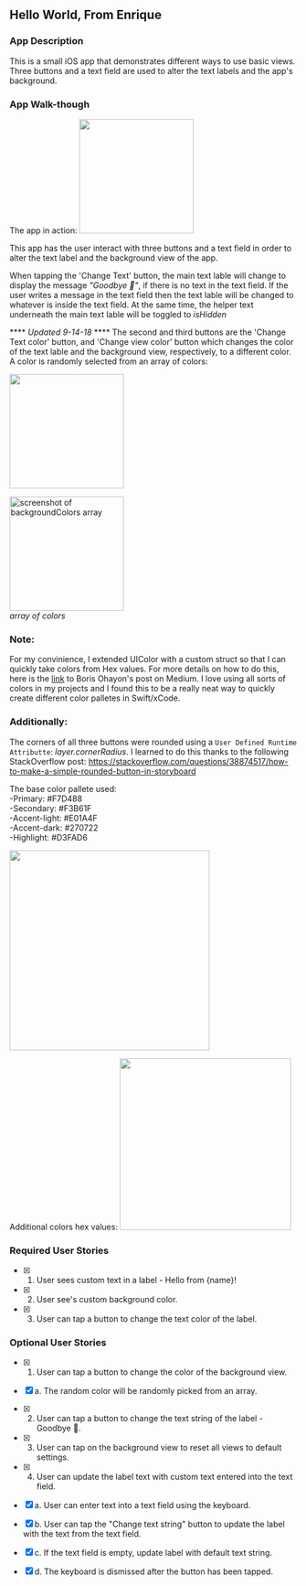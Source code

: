 ## Hello World, From Enrique

### App Description
This is a small iOS app that demonstrates different ways to use basic views. Three buttons and a text field are used to alter the text labels and the app's background. 

### App Walk-though
The app in action: 
<img src="http://g.recordit.co/s9KU87WmcD.gif" width=200><br>

This app has the user interact with three buttons and a text field in order to alter the text label and the background view of the app. 

When tapping the 'Change Text' button, the main text lable will change to display the message *"Goodbye 👋"*, if there is no text in the text field. If the user writes a message in the text field then the text lable will be changed to whatever is inside the text field. At the same time, the helper text underneath the main text lable will be toggled to *isHidden*

**** *Updated* *9-14-18* ****
The second and third buttons are the 'Change Text color' button,  and 'Change view color' button which  changes the color of the text lable and the background view, respectively, to a different color. A color is randomly selected from an array of colors: 

<img src="http://g.recordit.co/dEhzJAXrLC.gif" width=200><br>

<img src="https://imgur.com/Hx4vGTu" alt="screenshot of backgroundColors array" width=200><br>
*array of colors*

### Note: 
For my convinience, I extended UIColor with a custom struct so that I can quickly take colors from Hex values. For more details on how to do this, here is the [link](https://medium.com/ios-os-x-development/ios-extend-uicolor-with-custom-colors-93366ae148e6) to Boris Ohayon's post on Medium. I love using all sorts of colors in my projects and I found this to be a really neat way to quickly create different color palletes in Swift/xCode.

### Additionally: 
The corners of all three buttons were rounded using a `User Defined Runtime Attributte`: *layer.cornerRadius*. I learned to do this thanks to the following StackOverflow post: 
https://stackoverflow.com/questions/38874517/how-to-make-a-simple-rounded-button-in-storyboard

The base color pallete used: <br>
-Primary: #F7D488 <br>
-Secondary: #F3B61F <br>
-Accent-light: #E01A4F <br>
-Accent-dark: #270722 <br>
-Highlight: #D3FAD6


<img src="http://g.recordit.co/RLdiOFrhfg.gif" width=350><br>

Additional colors hex values: 
<img src="https://imgur.com/8ZW0bym" width=300>


### Required User Stories
- [x] 1. User sees custom text in a label - Hello from {name}!
- [x] 2. User see's custom background color.
- [x] 3. User can tap a button to change the text color of the label.

### Optional User Stories
- [x] 1. User can tap a button to change the color of the background view.
- [x] a. The random color will be randomly picked from an array.
- [x] 2. User can tap a button to change the text string of the label - Goodbye 👋.
- [x] 3. User can tap on the background view to reset all views to default settings.
- [x] 4. User can update the label text with custom text entered into the text field.
- [x] a. User can enter text into a text field using the keyboard.
- [x] b. User can tap the "Change text string" button to update the label with the text from the text field.
- [x] c. If the text field is empty, update label with default text string.
- [x] d. The keyboard is dismissed after the button has been tapped.

